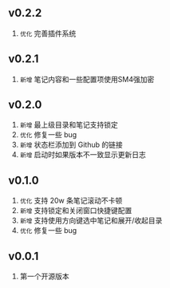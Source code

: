 ## v0.2.2
1. `优化` 完善插件系统

## v0.2.1

1. `新增` 笔记内容和一些配置项使用SM4强加密

## v0.2.0

1. `新增` 最上级目录和笔记支持锁定
2. `优化` 修复一些 bug
3. `新增` 状态栏添加到 Github 的链接
4. `新增` 启动时如果版本不一致显示更新日志

## v0.1.0

1. `优化` 支持 20w 条笔记滚动不卡顿
2. `新增` 支持锁定和关闭窗口快捷键配置
3. `新增` 支持使用方向键选中笔记和展开/收起目录
4. `优化` 修复一些 bug

## v0.0.1

1. 第一个开源版本

